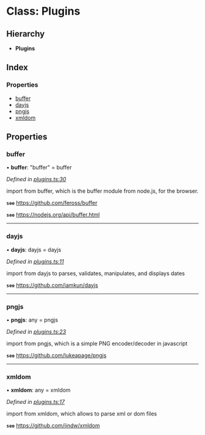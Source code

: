 
<a name="classespluginsmd"></a>

# Class: Plugins

## Hierarchy

* **Plugins**

## Index

### Properties

* [buffer](#buffer)
* [dayjs](#dayjs)
* [pngjs](#pngjs)
* [xmldom](#xmldom)

## Properties

### buffer

•  **buffer**: "buffer" = buffer

*Defined in [plugins.ts:30](https://github.com/dayaftereh/squishy/blob/6498297/src/worker/execution/node-executor/script/plugins/plugins.ts#L30)*

import from buffer, which is the buffer module from node.js, for the browser.

**`see`** https://github.com/feross/buffer

**`see`** https://nodejs.org/api/buffer.html

___

### dayjs

•  **dayjs**: dayjs = dayjs

*Defined in [plugins.ts:11](https://github.com/dayaftereh/squishy/blob/6498297/src/worker/execution/node-executor/script/plugins/plugins.ts#L11)*

import from dayjs to parses, validates, manipulates, and displays dates

**`see`** https://github.com/iamkun/dayjs

___

### pngjs

•  **pngjs**: any = pngjs

*Defined in [plugins.ts:23](https://github.com/dayaftereh/squishy/blob/6498297/src/worker/execution/node-executor/script/plugins/plugins.ts#L23)*

import from pngjs, which is a simple PNG encoder/decoder in javascript

**`see`** https://github.com/lukeapage/pngjs

___

### xmldom

•  **xmldom**: any = xmldom

*Defined in [plugins.ts:17](https://github.com/dayaftereh/squishy/blob/6498297/src/worker/execution/node-executor/script/plugins/plugins.ts#L17)*

import from xmldom, which allows to parse xml or dom files

**`see`** https://github.com/jindw/xmldom
